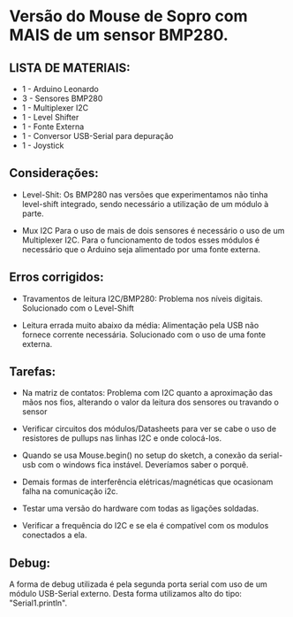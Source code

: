 # Versão do Mouse de Sopro com MAIS de um sensor BMP280.

## LISTA DE MATERIAIS:

- 1 - Arduino Leonardo 
- 3 - Sensores BMP280 
- 1 - Multiplexer I2C 
- 1 - Level Shifter
- 1 - Fonte Externa 
- 1 - Conversor USB-Serial para depuração
- 1 - Joystick

## Considerações:
* Level-Shit:
Os BMP280 nas versões que experimentamos não tinha level-shift integrado, sendo necessário a utilização de um módulo à parte.

* Mux I2C
Para o uso de mais de dois sensores é necessário o uso de um Multiplexer I2C.
Para o funcionamento de todos esses módulos é necessário que o Arduino seja alimentado por uma fonte externa.

## Erros corrigidos: 
* Travamentos de leitura I2C/BMP280: 
Problema nos níveis digitais. Solucionado com o Level-Shift

* Leitura errada muito abaixo da média: 
Alimentação pela USB não fornece corrente necessária. Solucionado com o uso de uma fonte externa.

## Tarefas:
* Na matriz de contatos: Problema com I2C quanto a aproximação das mãos nos fios, alterando o valor da leitura dos sensores ou travando o sensor

* Verificar circuitos dos módulos/Datasheets para ver se cabe o uso de resistores de pullups nas linhas I2C e onde colocá-los. 

* Quando se usa Mouse.begin() no setup do sketch, a conexão da serial-usb com o windows fica instável. Deveríamos saber o porquê.

* Demais formas de interferência elétricas/magnéticas que ocasionam falha na comunicação i2c.

* Testar uma versão do hardware com todas as ligações soldadas. 

* Verificar a frequência do I2C e se ela é compatível com os modulos conectados a ela.

## Debug:
A forma de debug utilizada é pela segunda porta serial com uso de um módulo USB-Serial externo. 
Desta forma utilizamos alto do tipo:  "Serial1.println".
